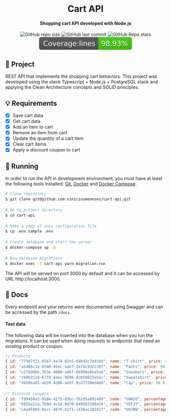 <h1 align="center">
  Cart API
</h1>

<h4 align="center">
  Shopping cart API developed with Node.js
</h4>

<p align="center">
  <img alt="GitHub repo size" src="https://img.shields.io/github/repo-size/viniciusmeneses/cart-api">
  
  <img alt="GitHub last commit" src="https://img.shields.io/github/last-commit/viniciusmeneses/cart-api">
    
  <img alt="GitHub Repo stars" src="https://img.shields.io/github/stars/viniciusmeneses/cart-api">

  <img alt="Coverage" src="./badges/badge-lines.svg">
</p>

## 🛒 Project

REST API that implements the shopping cart behaviors. This project was developed using the stack Typescript + Node.js + PostgreSQL stack and applying the Clean Architecture concepts and SOLID principles.

## 💡 Requirements

- [x] Save cart data
- [x] Get cart data
- [x] Add an item to cart
- [x] Remove an item from cart
- [x] Update the quantity of a cart item
- [x] Clear cart items
- [x] Apply a discount coupon to cart 

## 🎲 Running

In order to run the API in development environment, you must have at least the following tools installed: [Git](https://git-scm.com), [Docker](https://docs.docker.com/engine/install/) and [Docker Compose](https://docs.docker.com/compose/install/).

```bash
# Clone repository
$ git clone git@github.com:viniciusmeneses/cart-api.git

# Go to project directory
$ cd cart-api

# Make a copy of envs configuration file
$ cp .env.sample .env

# Create database and start the server
$ docker-compose up -d

# Run database migrations
$ docker exec -t cart-api yarn migration:run
```

The API will be served on port 3000 by default and it can be accessed by URL http://localhost:3000.

## 📄 Docs

Every endpoint and your returns were documented using Swagger and can be accessed by the path `/docs`.

#### Test data

The following data will be inserted into the database when you run the migrations. It can be used when doing requests to endpoints that need an existing product or coupon.

```js
// Products
{ id: "779d7f21-05b7-4a74-82e5-68b43c7d42d4", name: "T-shirt", price: 45.0, stock: 10 }
{ id: "a5d66c1a-b540-45ec-aab7-1e7dc932c38f", name: "Pants", price: 90.0, stock: 10 }
{ id: "c2f6dd0e-763e-4600-ad6f-0699be6ba5ae", name: "Sneakers", price: 199.99, stock: 3 }
{ id: "c98b3118-677d-4aec-9b06-d20f0015a5ac", name: "Sweatshirt", price: 149.99, stock: 5 }
{ id: "9450ea85-ab39-4d06-ae9f-8cd7f20ed4e6", name: "Cap", price: 20.0, stock: 4 }

// Discount coupons
{ id: "f99458a3-918e-4275-83bc-f62d5a891480", code: "GHW2O", percentage: 10.0 }
{ id: "695ba12a-7b9d-4c5d-8d70-649583590a34", code: "VEFJY", percentage: 5.0 }
{ id: "c4a9f80d-8ecc-4870-82f1-c436ac18581f", code: "D0JNN", percentage: 2.5 }
```
